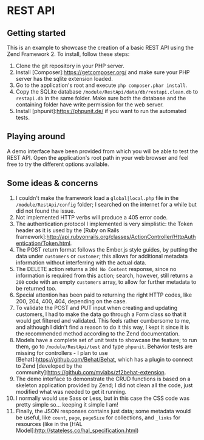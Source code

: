 # REST API
## Getting started
This is an example to showcase the creation of a basic REST API using the Zend Framework 2. To install, follow these steps:

1. Clone the git repository in your PHP server.
2. Install [Composer]:https://getcomposer.org/ and make sure your PHP server has the sqlite extension loaded.
3. Go to the application's root and execute `php composer.phar install`.
4. Copy the SQLite database `/module/RestApi/data/db/restapi.clean.db` to `restapi.db` in the same folder. Make sure both the database and the containing folder have write permission for the web server.
5. Install [phpunit]:https://phpunit.de/ if you want to run the automated tests. 

## Playing around
A demo interface have been provided from which you will be able to test the REST API. Open the application's root path in your web browser and feel free to try the different options available.

## Some ideas & concerns
1. I couldn't make the framework load a `global|local.php` file in the `/module/RestApi/config` folder; I searched on the internet for a while but did not found the issue.
1. Not implemented HTTP verbs will produce a 405 error code.
1. The authentication protocol I implemented is very simplistic: the Token header as it is used by the [Ruby on Rails framework]:http://api.rubyonrails.org/classes/ActionController/HttpAuthentication/Token.html.
1. The POST return format follows the Ember.js style guides, by putting the data under `customers` or `customer`; this allows for additional metadata information without interferring with the actual data.
1. The DELETE action returns a `204 No Content` response, since no information is required from this action; search, however, still returns a `200` code with an empty `customers` array, to allow for further metadata to be returned too.
1. Special attention has been paid to returning the right HTTP codes, like 200, 204, 400, 404, depending on the case. 
1. To validate the POST and PUT input when creating and updating customers, I had to make the data go through a Form class so that it would get filtered and validated. This feels rather cumbersome to me, and although I didn't find a reason to do it this way, I kept it since it is the recommended method according to the Zend documentation.
1. Models have a complete set of unit tests to showcase the feature; to run them, go to `/module/RestApi/test` and type `phpunit`. Behavior tests are missing for controllers - I plan to use [Behat]:https://github.com/Behat/Behat, which has a plugin to connect to Zend [developed by the community]:https://github.com/mvlabs/zf2behat-extension.
1. The demo interface to demonstrate the CRUD functions is based on a skeleton application provided by Zend; I did not clean all the code, just modified what was needed to get it running.
1. I normally would use Sass or Less, but in this case the CSS code was pretty simple so... keeping it simple I am!
1. Finally, the JSON responses contains just data; some metadata would be useful, like `count`, `page`, `pageSize` for collections, and `_links` for resources (like in the [HAL Model]:http://stateless.co/hal_specification.html)

